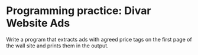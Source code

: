 # Programming practice: Divar Website Ads

Write a program that extracts ads with agreed price tags on the first page of the wall site and prints them in the output.
